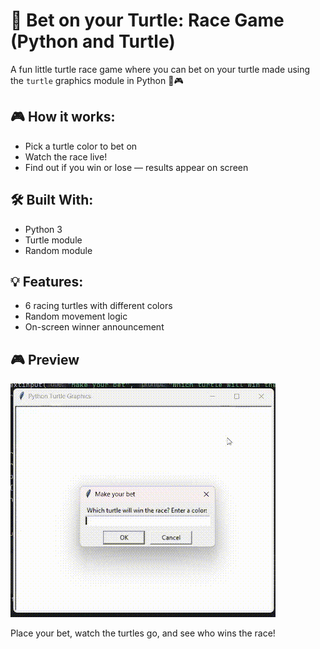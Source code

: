 # 🐢 Bet on your Turtle: Race Game (Python and Turtle)

A fun little turtle race game where you can bet on your turtle made using the `turtle` graphics module in Python 🐢🎮  

## 🎮 How it works:
- Pick a turtle color to bet on
- Watch the race live!
- Find out if you win or lose — results appear on screen

## 🛠 Built With:
- Python 3
- Turtle module
- Random module

## 💡 Features:
- 6 racing turtles with different colors
- Random movement logic
- On-screen winner announcement

## 🎮 Preview

![Turtle Race Game Demo](demo.gif)

Place your bet, watch the turtles go, and see who wins the race!



